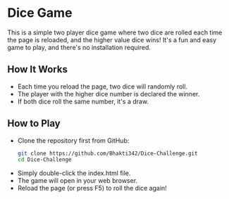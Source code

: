# Dice Game

This is a simple two player dice game where two dice are rolled each time the page is reloaded, and the higher value dice wins! It's a fun and easy game to play, and there's no installation required.

## How It Works
- Each time you reload the page, two dice will randomly roll.
- The player with the higher dice number is declared the winner.
- If both dice roll the same number, it's a draw.

## How to Play
- Clone the repository first from GitHub:
  ```bash
  git clone https://github.com/Bhakti342/Dice-Challenge.git
  cd Dice-Challenge
  ```
- Simply double-click the index.html file.
- The game will open in your web browser.
- Reload the page (or press F5) to roll the dice again!

